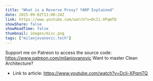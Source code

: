 ```yaml
---
title: "What is a Reverse Proxy? YARP Explained"
date: 2025-09-02T11:00:24Z
link: https://www.youtube.com/watch?v=DcIi-XPqmTQ
showShare: false
showReadTime: false
thumbnail: images/misc.png
tags: ["milanjovanovic.tech"]
---
```

Support me on Patreon to access the source code: https://www.patreon.com/milanjovanovic Want to master Clean Architecture?

- Link to article: https://www.youtube.com/watch?v=DcIi-XPqmTQ